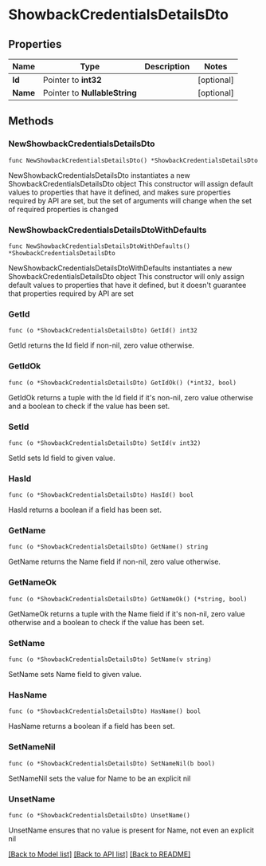 # ShowbackCredentialsDetailsDto

## Properties

Name | Type | Description | Notes
------------ | ------------- | ------------- | -------------
**Id** | Pointer to **int32** |  | [optional] 
**Name** | Pointer to **NullableString** |  | [optional] 

## Methods

### NewShowbackCredentialsDetailsDto

`func NewShowbackCredentialsDetailsDto() *ShowbackCredentialsDetailsDto`

NewShowbackCredentialsDetailsDto instantiates a new ShowbackCredentialsDetailsDto object
This constructor will assign default values to properties that have it defined,
and makes sure properties required by API are set, but the set of arguments
will change when the set of required properties is changed

### NewShowbackCredentialsDetailsDtoWithDefaults

`func NewShowbackCredentialsDetailsDtoWithDefaults() *ShowbackCredentialsDetailsDto`

NewShowbackCredentialsDetailsDtoWithDefaults instantiates a new ShowbackCredentialsDetailsDto object
This constructor will only assign default values to properties that have it defined,
but it doesn't guarantee that properties required by API are set

### GetId

`func (o *ShowbackCredentialsDetailsDto) GetId() int32`

GetId returns the Id field if non-nil, zero value otherwise.

### GetIdOk

`func (o *ShowbackCredentialsDetailsDto) GetIdOk() (*int32, bool)`

GetIdOk returns a tuple with the Id field if it's non-nil, zero value otherwise
and a boolean to check if the value has been set.

### SetId

`func (o *ShowbackCredentialsDetailsDto) SetId(v int32)`

SetId sets Id field to given value.

### HasId

`func (o *ShowbackCredentialsDetailsDto) HasId() bool`

HasId returns a boolean if a field has been set.

### GetName

`func (o *ShowbackCredentialsDetailsDto) GetName() string`

GetName returns the Name field if non-nil, zero value otherwise.

### GetNameOk

`func (o *ShowbackCredentialsDetailsDto) GetNameOk() (*string, bool)`

GetNameOk returns a tuple with the Name field if it's non-nil, zero value otherwise
and a boolean to check if the value has been set.

### SetName

`func (o *ShowbackCredentialsDetailsDto) SetName(v string)`

SetName sets Name field to given value.

### HasName

`func (o *ShowbackCredentialsDetailsDto) HasName() bool`

HasName returns a boolean if a field has been set.

### SetNameNil

`func (o *ShowbackCredentialsDetailsDto) SetNameNil(b bool)`

 SetNameNil sets the value for Name to be an explicit nil

### UnsetName
`func (o *ShowbackCredentialsDetailsDto) UnsetName()`

UnsetName ensures that no value is present for Name, not even an explicit nil

[[Back to Model list]](../README.md#documentation-for-models) [[Back to API list]](../README.md#documentation-for-api-endpoints) [[Back to README]](../README.md)


